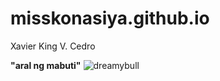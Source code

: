 # misskonasiya.github.io
Xavier King V. Cedro

**"aral ng mabuti"**
![dreamybull](https://user-images.githubusercontent.com/122416352/211981060-72d75e7e-5757-453a-a6c7-39dd65a29de5.jpg)


